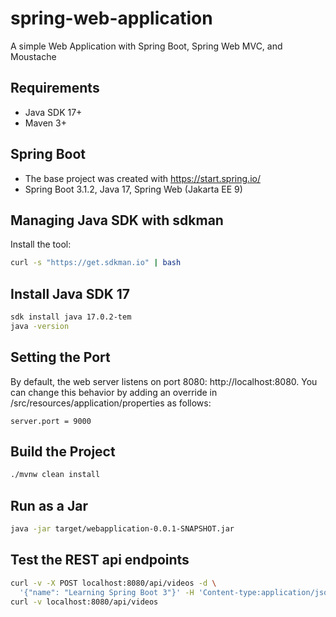 # spring-web-application
A simple Web Application with Spring Boot, Spring Web MVC, and Moustache

## Requirements
- Java SDK 17+
- Maven 3+

## Spring Boot
- The base project was created with https://start.spring.io/
- Spring Boot 3.1.2, Java 17, Spring Web (Jakarta EE 9)

## Managing Java SDK with sdkman
Install the tool:
```bash
curl -s "https://get.sdkman.io" | bash
```

## Install Java SDK 17
```bash
sdk install java 17.0.2-tem
java -version
```

## Setting the Port
By default, the web server listens on port 8080: http://localhost:8080. You can change this behavior by adding 
an override in /src/resources/application/properties as follows:
```
server.port = 9000
```

## Build the Project
```bash
./mvnw clean install
```

## Run as a Jar
```bash
java -jar target/webapplication-0.0.1-SNAPSHOT.jar
```

## Test the REST api endpoints
```bash
curl -v -X POST localhost:8080/api/videos -d \
  '{"name": "Learning Spring Boot 3"}' -H 'Content-type:application/json'
curl -v localhost:8080/api/videos  
```
